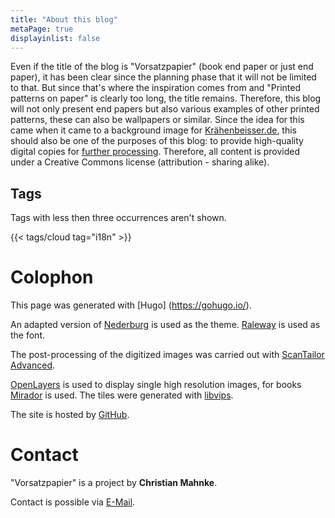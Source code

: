 ```yaml
---
title: "About this blog"
metaPage: true
displayinlist: false
---
```


Even if the title of the blog is "Vorsatzpapier" (book end paper or just end paper), it has been clear since the planning phase that it will not be limited to that. But since that's where the inspiration comes from and "Printed patterns on paper" is clearly too long, the title remains. Therefore, this blog will not only present end papers but also various examples of other printed patterns, these can also be wallpapers or similar.
Since the idea for this came when it came to a background image for [Krähenbeisser.de](https://krähenbeisser.de), this should also be one of the purposes of this blog: to provide high-quality digital copies for [further processing](/reuse/). Therefore, all content is provided under a Creative Commons license (attribution - sharing alike).

## Tags

Tags with less then three occurrences aren't shown.

{{< tags/cloud tag="i18n" >}}

# Colophon

This page was generated with [Hugo] (https://gohugo.io/).

An adapted version of [Nederburg](https://github.com/appernetic/hugo-nederburg-theme) is used as the theme. [Raleway](https://github.com/impallari/Raleway/) is used as the font.

The post-processing of the digitized images was carried out with [ScanTailor Advanced](https://github.com/4lex4/scantailor-advanced).

[OpenLayers](https://openlayers.org/) is used to display single high resolution images, for books [Mirador](https://projectmirador.org/) is used. The tiles were generated with [libvips](https://libvips.github.io/libvips/).

The site is hosted by [GitHub](https://github.com/).

# Contact

"Vorsatzpapier" is a project by **Christian Mahnke**.

Contact is possible via [E-Mail](mailto:vorsatzpapier@projektemacher.org).

